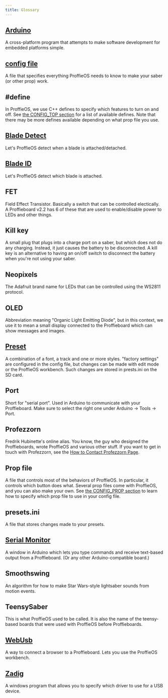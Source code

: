```yaml
---
title: Glossary
---
```


## [Arduino](https://www.arduino.cc/en/software)
A cross-platform program that attempts to make software development for embedded platforms simple.

## [config file](/config/the-config-file.md)
A file that specifies everything ProffieOS needs to know to make your saber (or other prop) work.

## #define
In ProffieOS, we use C++ defines to specify which features to turn on and off. See [the CONFIG_TOP section](/config/the-config_top-section.md) for a list of available defines. Note that there may be more defines available depending on what prop file you use.

## [Blade Detect](/blade-detect.md)
Let's ProffieOS detect when a blade is attached/detached.

## [Blade ID](/blade-id.md)
Let's ProffieOS detect which blade is attached.

## FET
Field Effect Transistor. Basically a switch that can be controlled electically. A Proffieboard v2.2 has 6 of these that are used to enable/disable power to LEDs and other things.

## Kill key
A small plug that plugs into a charge port on a saber, but which does not do any charging. Instead, it just causes the battery to be disconnected. A kill key is an alternative to having an on/off switch to disconnect the battery when you're not using your saber.

## Neopixels
The Adafruit brand name for LEDs that can be controlled using the WS2811 protocol.

## OLED
Abbreviation meaning "Organic Light Emitting Diode", but in this context, we use it to mean a small display connected to the Proffieboard which can show messages and images.

## [Preset](/config/the_config_presets_section.md)
A combination of a font, a track and one or more styles. "factory settings" are configured in the config file, but changes can be made with edit mode or the ProffieOS workbench. Such changes are stored in prests.ini on the SD card.

## Port
Short for "serial port". Used in Arduino to communicate with your Proffieboard. Make sure to select the right one under Arduino -> Tools -> Port.

## Profezzorn
Fredrik Hubinette's online alias. You know, the guy who designed the Proffieboards, wrote ProffieOS and various other stuff. If you want to get in touch with Profezzorn, see the [How to Contact Profezzorn Page](/contacting-profezzorn.md).

## Prop file
A file that controls most of the behaviors of ProffieOS. In particular, it controls which button does what.
Several prop files come with ProffieOS, and you can also make your own. See [the CONFIG_PROP section](/config/the-config_prop-section.md) to learn how to specify which prop file to use in your config file.

## presets.ini
A file that stores changes made to your presets.

## [Serial Monitor](/tools/serial-monitor.md)
A window in Arduino which lets you type commands and receive text-based output from a Proffieboard. (Or any other Arduino-compatible board.)

## Smoothswing
An algorithm for how to make Star Wars-style lightsaber sounds from motion events.

## TeensySaber
This is what ProffieOS used to be called. It is also the name of the teensy-based boards that were used with ProffieOS before Proffieboards.

## [WebUsb](/webusb.md)
A way to connect a browser to a Proffieboard. Lets you use the ProffieOS workbench.

## [Zadig](/tools/zadig.md)
A windows program that allows you to specify which driver to use for a USB device.

